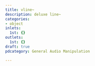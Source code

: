```yaml
---
title: vline~
description: deluxe line~
categories:
- object
inlets:
  1st: {}
outlets:
  1st: {}
draft: true
pdcategory: General Audio Manipulation

---
```


